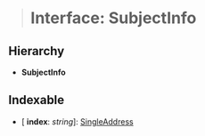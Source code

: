 > # Interface: SubjectInfo

## Hierarchy

* **SubjectInfo**

## Indexable

* \[ **index**: *string*\]: [SingleAddress](_observable_types_.singleaddress.md)